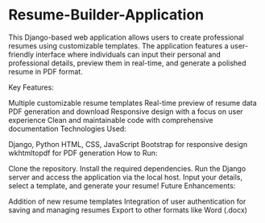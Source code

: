 # Resume-Builder-Application
This Django-based web application allows users to create professional resumes using customizable templates. The application features a user-friendly interface where individuals can input their personal and professional details, preview them in real-time, and generate a polished resume in PDF format. 


Key Features:

Multiple customizable resume templates
Real-time preview of resume data
PDF generation and download
Responsive design with a focus on user experience
Clean and maintainable code with comprehensive documentation
Technologies Used:

Django, Python
HTML, CSS, JavaScript
Bootstrap for responsive design
wkhtmltopdf for PDF generation
How to Run:

Clone the repository.
Install the required dependencies.
Run the Django server and access the application via the local host.
Input your details, select a template, and generate your resume!
Future Enhancements:

Addition of new resume templates
Integration of user authentication for saving and managing resumes
Export to other formats like Word (.docx)

